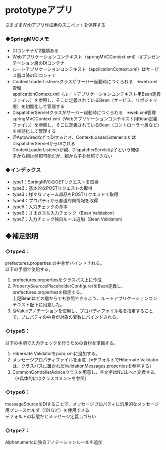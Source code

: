 # prototypeアプリ
さまざまWebアプリ作成用のスニペットを保存する  

### ◆SpringMVCメモ
* DIコンテナが2種類ある
* Webアプリケーションコンテキスト（springMVCContext.xml）はプレゼンテーション層のDIコンテナ
* ルートアプリケーションコンテキスト（applicationContext.xml）はサービス層以降のDIコンテナ  
* ContextLoaderListenerクラスがサーバー起動時につくられる　※web.xml管理  
applicationContext.xml（ルートアプリケーションコンテキスト用Bean定義ファイル）を参照し、そこに定義されているBean（サービス、リポジトリ層）を初期化して管理する  
* DispatcherServletクラスがサーバー起動時につくられる　※web.xml管理  
springMVCContext.xml（Webアプリケーションコンテキスト用Bean定義ファイル）を参照し、そこに定義されているBean（コントローラー層など）を初期化して管理する  
* @AutowiredなどでDIするとき、ContextLoaderListenerまたはDispatcherServletからDIされる  
ContextLoaderListenerが親、DispatcherServletは子という関係  
子から親は参照可能だが、親から子を参照できない  

### ◆インデックス
 - type1：SpringMVCのGETリクエストを取得
 - type2：基本的なPOSTリクエストの取得
 - type3：様々なフォーム部品をPOSTリクエストで取得
 - type4：プロパティから都道府県情報を取得
 - type5：入力チェックの基本
 - type6：さまざまな入力チェック（Bean Validation）
 - type7：入力チェック独自ルール追加（Bean Validation）

## ◆補足説明

### ◇type4：  
prefectures.properties の中身がバインドされる。  
以下の手順で使用する。  
1. prefectures.propertiesをクラスパス上に作成    
2. PropertySourcesPlaceholderConfigurerをBean定義し、prefectures.propertiesを指定する。  
上記Beanはどの層からでも参照できるよう、ルートアプリケーションコンテキスト配下に用意した。  
3. @Valueアノテーションを使用し、プロパティファイル名を指定することで、プロパティの中身が対象の変数にバインドされる。  


### ◇type5：  
以下の手順で入力チェックを行うための資材を準備する。
1. Hibernate Validatorをpom.xmlに追加する。  
2. メッセージプロパティファイルを用意（※デフォルトでHibernate Validatorは、クラスパスに置かれたValidationMessages.propertiesを参照する）  
3. CommonControllerAdviceクラスを用意し、空文字はNULLへと変換する。（※具体的にはクラスコメントを参照）

### ◇type6：  
messageSourceをDIすることで、メッセージプロパティに汎用的なメッセージ用プレースホルダ（{0}など）を使用できる  
デフォルトの状態だとメッセージ定義しづらい

### ◇type7：  
Alphanumericに独自アノテーションルールを追加
